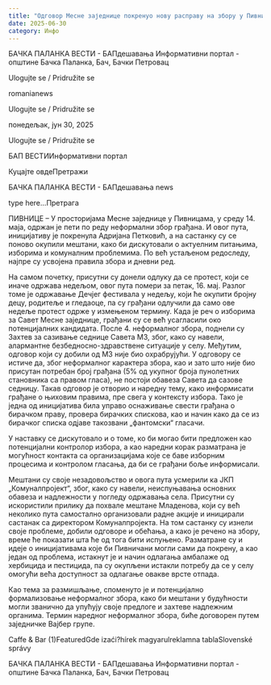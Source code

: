 ```yaml
---
title: "Одговор Месне заједнице покренуо нову расправу на збору у Пивницама"
date: 2025-06-30
category: Инфо
---
```


БАЧКА ПАЛАНКА ВЕСТИ - БАПдешавања Информативни портал - општине Бачка Паланка, Бач, Бачки Петровац

Ulogujte se / Pridružite se

romanianews

Ulogujte se / Pridružite se

понедељак, јун 30, 2025

Ulogujte se / Pridružite se

БАП ВЕСТИИнформативни портал

Куцајте овдеПретражи

БАЧКА ПАЛАНКА ВЕСТИ - БАПдешавања news

type here...Претрага

ПИВНИЦЕ – У просторијама Месне заједнице у Пивницама, у среду 14. маја, одржан је пети по реду неформални збор грађана. И овог пута, иницијативу је покренула Адријана Петковић, а на састанку су се поново окупили мештани, како би дискутовали о актуелним питањима, изборима и комуналним проблемима. По већ устаљеном редоследу, најпре су усвојена правила збора и дневни ред.

На самом почетку, присутни су донели одлуку да се протест, који се иначе одржава недељом, овог пута помери за петак, 16. мај. Разлог томе је одржавање Дечјег фестивала у недељу, који ће окупити бројну децу, родитеље и гледаоце, па су грађани одлучили да само ове недеље протест одрже у измењеном термину.
Када је реч о изборима за Савет Месне заједнице, грађани су се већ усагласили око потенцијалних кандидата. После 4. неформалног збора, поднели су Захтев за сазивање седнице Савета МЗ, због, како су навели, алармантне безбедносно-здравствене ситуације у селу. Међутим, одговор који су добили од МЗ није био охрабрујући. У одговору се истиче да, због неформалног карактера збора, као и зато што није био присутан потребан број грађана (5% од укупног броја пунолетних становника са правом гласа), не постоји обавеза Савета да сазове седницу. Такав одговор је отворио и наредну тему, како информисати грађане о њиховим правима, пре свега у контексту избора. Тако је једна од иницијатива била управо оснаживање свести грађана о бирачком праву, провера бирачких спискова, као и начин како да се из бирачког списка одјаве такозвани „фантомски“ гласачи.


У наставку се дискутовало и о томе, ко би могао бити предложен као потенцијални контролор избора, а као наредни корак разматрана је могућност контакта са организацијама које се баве изборним процесима и контролом гласања, да би се грађани боље информисали.


Мештани су своје незадовољство и овога пута усмерили ка ЈКП „Комуналпројект“, због, како су навели, неиспуњавања основних обавеза и надлежности у погледу одржавања села. Присутни су искористили прилику да похвале мештане Младенова, који су већ неколико пута самостално организовали радне акције и иницирали састанак са директором Комуналпројекта. На том састанку су изнели своје проблеме, добили одговоре и обећања, а како је речено на збору, време ће показати шта ће од тога бити испуњено.
Разматране су и идеје о иницијативама које би Пивничани могли сами да покрену, а као један од проблема, истакнут је и начин одлагања амбалаже од хербицида и пестицида, па су окупљени истакли потребу да се у селу омогући већа доступност за одлагање овакве врсте отпада.


Као тема за размишљање, споменуто је и потенцијално формализовање неформалног збора, како би мештани у будућности могли званично да упућују своје предлоге и захтеве надлежним органима.
Термин наредног неформалног збора, биће договорен путем заједничке Вајбер групе.

Caffe & Bar (1)FeaturedGde izaći?hírek magyarulreklamna tablaSlovenské správy

БАЧКА ПАЛАНКА ВЕСТИ - БАПдешавања Информативни портал - општине Бачка Паланка, Бач, Бачки Петровац
